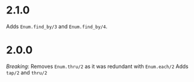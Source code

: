 # 2.1.0

Adds `Enum.find_by/3` and `Enum.find_by/4`.

# 2.0.0

*Breaking*: Removes `Enum.thru/2` as it was redundant with `Enum.each/2`
Adds `tap/2` and `thru/2`
